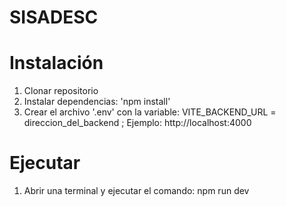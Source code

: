 # SISADESC

# Instalación
1. Clonar repositorio
2. Instalar dependencias: 'npm install'
3. Crear el archivo '.env' con la variable:
   VITE_BACKEND_URL = direccion_del_backend ; Ejemplo: http://localhost:4000

# Ejecutar
1. Abrir una terminal y ejecutar el comando: npm run dev